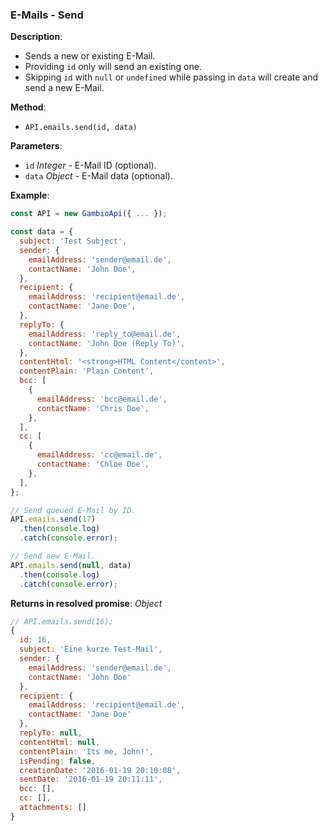 ### E-Mails - Send

**Description**:
- Sends a new or existing E-Mail.
- Providing `id` only will send an existing one.
- Skipping `id` with `null` or `undefined` while passing in `data` will create and send a new E-Mail.

**Method**:
- `API.emails.send(id, data)`

**Parameters**:
- `id` *Integer* - E-Mail ID (optional).
- `data` *Object* - E-Mail data (optional).

**Example**:
```js
const API = new GambioApi({ ... });

const data = {
  subject: 'Test Subject',
  sender: {
    emailAddress: 'sender@email.de',
    contactName: 'John Doe',
  },
  recipient: {
    emailAddress: 'recipient@email.de',
    contactName: 'Jane Doe',
  },
  replyTo: {
    emailAddress: 'reply_to@email.de',
    contactName: 'John Doe (Reply To)',
  },
  contentHtml: '<strong>HTML Content</content>',
  contentPlain: 'Plain Content',
  bcc: [
    {
      emailAddress: 'bcc@email.de',
      contactName: 'Chris Doe',
    },
  ],
  cc: [
    {
      emailAddress: 'cc@email.de',
      contactName: 'Chloe Doe',
    },
  ],
};

// Send queued E-Mail by ID.
API.emails.send(17)
  .then(console.log)
  .catch(console.error);

// Send new E-Mail.
API.emails.send(null, data)
  .then(console.log)
  .catch(console.error);
```

**Returns in resolved promise**: *Object*
```js
// API.emails.send(16);
{
  id: 16,
  subject: 'Eine kurze Test-Mail',
  sender: {
    emailAddress: 'sender@email.de',
    contactName: 'John Doe'
  },
  recipient: {
    emailAddress: 'recipient@email.de',
    contactName: 'Jane Doe'
  },
  replyTo: null,
  contentHtml: null,
  contentPlain: 'Its me, John!',
  isPending: false,
  creationDate: '2016-01-19 20:10:08',
  sentDate: '2016-01-19 20:11:11',
  bcc: [],
  cc: [],
  attachments: []
}

```
